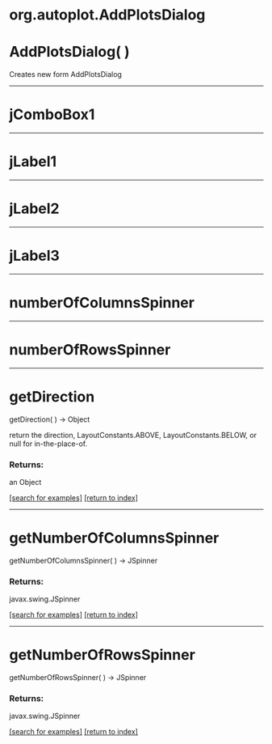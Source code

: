 # org.autoplot.AddPlotsDialog



# AddPlotsDialog( )
Creates new form AddPlotsDialog

***
<a name="jComboBox1"></a>
# jComboBox1



***
<a name="jLabel1"></a>
# jLabel1



***
<a name="jLabel2"></a>
# jLabel2



***
<a name="jLabel3"></a>
# jLabel3



***
<a name="numberOfColumnsSpinner"></a>
# numberOfColumnsSpinner



***
<a name="numberOfRowsSpinner"></a>
# numberOfRowsSpinner



***
<a name="getDirection"></a>
# getDirection
getDirection(  ) &rarr; Object

return the direction, LayoutConstants.ABOVE, LayoutConstants.BELOW, or null for in-the-place-of.

### Returns:
an Object


<a href="https://github.com/autoplot/dev/search?q=getDirection&unscoped_q=getDirection">[search for examples]</a>
<a href="https://github.com/autoplot/documentation/blob/master/javadoc/index-all.md">[return to index]</a>

***
<a name="getNumberOfColumnsSpinner"></a>
# getNumberOfColumnsSpinner
getNumberOfColumnsSpinner(  ) &rarr; JSpinner



### Returns:
javax.swing.JSpinner


<a href="https://github.com/autoplot/dev/search?q=getNumberOfColumnsSpinner&unscoped_q=getNumberOfColumnsSpinner">[search for examples]</a>
<a href="https://github.com/autoplot/documentation/blob/master/javadoc/index-all.md">[return to index]</a>

***
<a name="getNumberOfRowsSpinner"></a>
# getNumberOfRowsSpinner
getNumberOfRowsSpinner(  ) &rarr; JSpinner



### Returns:
javax.swing.JSpinner


<a href="https://github.com/autoplot/dev/search?q=getNumberOfRowsSpinner&unscoped_q=getNumberOfRowsSpinner">[search for examples]</a>
<a href="https://github.com/autoplot/documentation/blob/master/javadoc/index-all.md">[return to index]</a>

